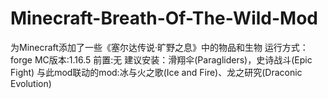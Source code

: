 # Minecraft-Breath-Of-The-Wild-Mod
为Minecraft添加了一些《塞尔达传说·旷野之息》中的物品和生物
运行方式：forge
MC版本:1.16.5
前置:无
建议安装：滑翔伞(Paragliders)，史诗战斗(Epic Fight)
与此mod联动的mod:冰与火之歌(Ice and Fire)、龙之研究(Draconic Evolution)
